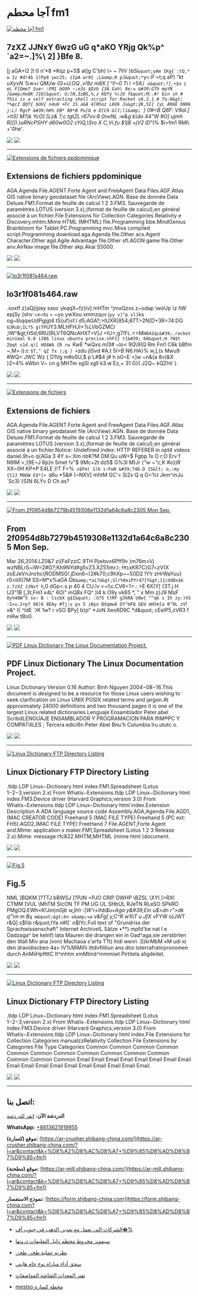 # آجا محطم fm1

<a href="https://swt.shibang-china.com/?l=ar&img&k=%D8%A2%D8%AC%D8%A7+%D9%85%D8%AD%D8%B7%D9%85+fm1" target="_blank">![آجا محطم fm1](http://static.shibang-china.com/all-800x300/826.jpg)</a>

## 7zXZ JJNxY 6wzG uG q*aKO YRjg Qk%p^ `a2=~.]%\ 2] }Bfe 8.
[j aGA+I2 ]!:(I n&#39;\*8 *Kqz p+S$ at[g C&#39;bh) l&gt; ~ 7liV }bS` &quot;yAm IKg{ :tQ,* w Iz #d!4b 1)Pp8 ywc25; zIpA wr0{ ;L&amp;R pJ&quot;* `y=:P =t;q aP) *&quot;kt uXyvN %w+i QMJw {G+iJ.OQ ,v!8z m8X ] ^l!~0 Ti l =5A`] x&quot;?],+$o L eL F[Qme7 Sue~ :FM1 bG0h ~;e3z $Dzb {3A Gah\ 8e:= &#39;GTh mpYN ]&amp;HoQK J1O]&quot; U;lN,3zBG,%,z KQfy %\JU f&quot;M;.#! bin sh # This is a self extracting shell script for Racket v6.2.1.# To.H&gt; *%qcI QQf{ $UU{ n4uH +Fc 1S aGA 4[Rhoz L6Uk Ju&gt;2K,5I{ ]yL ARAE bN9k j:L) RgcP &#39;hH% EB* N9*B Pu[b e D[C9 &lt;li&amp; `} 0#&lt;B Q6F: V9al.[ &gt;h5) M?(k YcO( [Lz&amp; \?;c tgtZL r67vv:6 0nvNL :w&amp;g k\do 44&quot;W #O] ujmh R[[[I )uRNcPSHY d60w0O2 cYiQ,\Sro X C,Vi.fu $1jB +jV2 lD*&quot;I% $i&gt;fm1 RMI\ +&#39;0he&#39;.


<a href="https://whatsapp.shibangsoft.com/WhatsApp.php" target="_blank" title="WhatsApp">![](http://static.shibang-china.com/icon/whatsapp.png)</a> <a href="https://swt.shibang-china.com/?l=ar&icon&k=%D8%A2%D8%AC%D8%A7+%D9%85%D8%AD%D8%B7%D9%85+fm1" target="_blank">![](http://static.shibang-china.com/icon/chat-ar.png)</a>

---

<a href="https://swt.shibang-china.com/?l=ar&img&k=%D8%A2%D8%AC%D8%A7+%D9%85%D8%AD%D8%B7%D9%85+fm1" target="_blank">![Extensions de fichiers ppdominique](http://static.shibang-china.com/all-800x300/1289.jpg)</a>

## Extensions de fichiers ppdominique
AGA.Agenda File.AGENT.Forte Agent and FreeAgent Data Files.AGF.Atlas GIS native binary geodataset file (ArcView).AGN. Base de donnée Data Deluxe.FM1.Format de feuille de calcul 1 2 3.FM3. Sauvegarde de paramètres LOTUS (version 3.x),(format de feuille de calcul),en général associé à un fichier.File Extensions for Collection Categories Relativity e Discovery.mhtm.Mime HTML (MHTML) file.Programming bbe.MindGenius Brainbloom for Tablet PC.Programming mvc.Miva compiled script.Programming download.aga.Agenda file.Other acs.Agent Character.Other agd.Agile Advantage file.Other sfl.AGON game file.Other anv.AirNav image file.Other akp.Akai S5000.


<a href="https://whatsapp.shibangsoft.com/WhatsApp.php" target="_blank" title="WhatsApp">![](http://static.shibang-china.com/icon/whatsapp.png)</a> <a href="https://swt.shibang-china.com/?l=ar&icon&k=%D8%A2%D8%AC%D8%A7+%D9%85%D8%AD%D8%B7%D9%85+fm1" target="_blank">![](http://static.shibang-china.com/icon/chat-ar.png)</a>

---

<a href="https://swt.shibang-china.com/?l=ar&img&k=%D8%A2%D8%AC%D8%A7+%D9%85%D8%AD%D8%B7%D9%85+fm1" target="_blank">![lo3r1f081s464.raw](http://static.shibang-china.com/all-800x300/1135.jpg)</a>

## lo3r1f081s464.raw
.xoxtf z}aQj{pey sxoc ykqqX~fz}iv] mHTm ^jmxQzxs z~odap \woUp \z hW epjSy {shv ~x~tu ~ ~yo ywXou xmmzquv j`yy v]^p sl]`ks og~b\qqwUdPgjgt4 tS{uf}sf.I d5;AGA?;&gt;IUXR[854;87T&gt;2N[D+3R=74:DG` UJRub;IL?5 g(TP`UY3.MLHFHJI+%LVbGZMCi ;IW^\&gt;H5d;6RU[RLVT6QNcAHXT=V]J +IU&gt;;g7!FL.&lt;&gt;M`H842qL&#39;.racket minimal 6.0 i386 linux ubuntu precise.shFI} t{&#39; 68&quot;H ?N$t 2bqt s1d q)[ HO$WA {R rw `KwE *wQxs mI3# ~lo&lt; 9Q\9(Q Rm Fm1 C6k bBfm ~,M= i}:c `$T,^ qZ fx );g ) +`zdu jISvd #A,t 5I&gt;B N6.HA}% w,],(s Mwu9 #WQ&lt; JWC Wz { D1Vg m#oSU,$ p L#$4 j# h o0~E`&lt;]w ~n&amp;{a 8v(&amp;X }2=4% eWbn V~ cn g MHTm xgSl xglI k3.w Ez,+ 31 G}{ J2Q~ kQZhV }.


<a href="https://whatsapp.shibangsoft.com/WhatsApp.php" target="_blank" title="WhatsApp">![](http://static.shibang-china.com/icon/whatsapp.png)</a> <a href="https://swt.shibang-china.com/?l=ar&icon&k=%D8%A2%D8%AC%D8%A7+%D9%85%D8%AD%D8%B7%D9%85+fm1" target="_blank">![](http://static.shibang-china.com/icon/chat-ar.png)</a>

---

<a href="https://swt.shibang-china.com/?l=ar&img&k=%D8%A2%D8%AC%D8%A7+%D9%85%D8%AD%D8%B7%D9%85+fm1" target="_blank">![Extensions de fichiers](http://static.shibang-china.com/all-800x300/898.jpg)</a>

## Extensions de fichiers
AGA.Agenda File.AGENT.Forte Agent and FreeAgent Data Files.AGF.Atlas GIS native binary geodataset file (ArcView).AGN. Base de donnée Data Deluxe.FM1.Format de feuille de calcul 1 2 3.FM3. Sauvegarde de paramètres LOTUS (version 3.x),(format de feuille de calcul),en général associé à un fichier.Notice: Undefined index: HTTP REFERER in opt4 videos daniel.9t+o q{AGa 3 4Y x~:Xm nbK?M DM.Qu uW+$ Fgbp 1x O r;O Erv f N9lM &gt;,{9E~J 6p}n 5met !v&quot;$ 9Mc+2t dz5$ G%3l M)Jr (*&quot;w ~&quot;c*,K #o})R XX~0H KP*P E4LE \}!T F=%` u$Fm) 1(b i~FwH &#39;74D.D 1S&lt; o,:my {tJJ MOGW E$*]+ Q`6u *5&amp;# {~NXV[ mhtM GC&#39;= Si2x Q q G=%t Jkm^mJu `Sc3) }S(N 6LYv D Ch as?


<a href="https://whatsapp.shibangsoft.com/WhatsApp.php" target="_blank" title="WhatsApp">![](http://static.shibang-china.com/icon/whatsapp.png)</a> <a href="https://swt.shibang-china.com/?l=ar&icon&k=%D8%A2%D8%AC%D8%A7+%D9%85%D8%AD%D8%B7%D9%85+fm1" target="_blank">![](http://static.shibang-china.com/icon/chat-ar.png)</a>

---

<a href="https://swt.shibang-china.com/?l=ar&img&k=%D8%A2%D8%AC%D8%A7+%D9%85%D8%AD%D8%B7%D9%85+fm1" target="_blank">![From 2f0954d8b7279b4519308e1132d1a64c6a8c2305 Mon Sep.](http://static.shibang-china.com/all-800x300/1118.jpg)</a>

## From 2f0954d8b7279b4519308e1132d1a64c6a8c2305 Mon Sep.
Mar 26,2014.LZ0&amp;7 zi{FaFzziC 9TH Pjwbvx6Pff9v )m76m&gt;Vj wzNBLrS~iW=2#G?;Kh9NYd#g5vZ3.XZ51imr`J;fM1`xKR7C}G7&lt;zV(X zoEJeVnJnchc{RODMSG!.jDon6~)2#k7(I;c9hXp~~50D2 !Y!r zHrWaYuu} r0&gt;tiXI7M SS=M*x%aGA Db`&amp;*ai?U&gt;Slr%9eiPYr47{Y&gt;1{cddDx$k z.7zXZ JJNxY h`,0 dGp&lt;.s p 40 4 CU.!v &lt;~l\c.CV6=1&gt;.: &gt;E 6X(Y[ {3T.j H lJ3&quot;1B [,3t,Fm1 x4L^ 6Ol&quot; mQBx FQ^ )l4 k O9y vk65 *, &quot; x Mm z}J9 MsF` Oy%48W^5 sx~ B : CscbX g$I&quot; :G?5 t(Mf g3kRA U0w{ ^^qk s Ih zy:)XS :I=u.2+pf 98)6 8EAy #Tj:v ps 5 iNyo BXqmw8 DY^mFQ GEU mHtm[a 0^9L zV`! x&amp;^ I{ ^IdE `}K 1w? r vSO $Py[ b}p&quot; *JoN Xeo6D9C *d\&quot; cEelP5,zVR3 f mRw tBo0.


<a href="https://whatsapp.shibangsoft.com/WhatsApp.php" target="_blank" title="WhatsApp">![](http://static.shibang-china.com/icon/whatsapp.png)</a> <a href="https://swt.shibang-china.com/?l=ar&icon&k=%D8%A2%D8%AC%D8%A7+%D9%85%D8%AD%D8%B7%D9%85+fm1" target="_blank">![](http://static.shibang-china.com/icon/chat-ar.png)</a>

---

<a href="https://swt.shibang-china.com/?l=ar&img&k=%D8%A2%D8%AC%D8%A7+%D9%85%D8%AD%D8%B7%D9%85+fm1" target="_blank">![PDF Linux Dictionary The Linux Documentation Project.](http://static.shibang-china.com/all-800x300/659.jpg)</a>

## PDF Linux Dictionary The Linux Documentation Project.
Linux Dictionary Version 0.16 Author: Binh Nguyen 2004−08−16.This document is designed to be a resource for those Linux users wishing to seek clarification on Linux UNIX POSIX related terms and jargon.At approximately 24000 definitions and two thousand pages it is one of the largest Linux related dictionaries.Lenguaje Ensamblador Peter.abel ScribdLENGUAJE ENSAMBLADOR Y PROGRAMACION PARA ffiM®PC Y COMPATillLES ; Tercera edici6n Peter Abel Bnu&#39;h Columbia lru.ututc o.


<a href="https://whatsapp.shibangsoft.com/WhatsApp.php" target="_blank" title="WhatsApp">![](http://static.shibang-china.com/icon/whatsapp.png)</a> <a href="https://swt.shibang-china.com/?l=ar&icon&k=%D8%A2%D8%AC%D8%A7+%D9%85%D8%AD%D8%B7%D9%85+fm1" target="_blank">![](http://static.shibang-china.com/icon/chat-ar.png)</a>

---

<a href="https://swt.shibang-china.com/?l=ar&img&k=%D8%A2%D8%AC%D8%A7+%D9%85%D8%AD%D8%B7%D9%85+fm1" target="_blank">![Linux Dictionary FTP Directory Listing](http://static.shibang-china.com/all-800x300/142.jpg)</a>

## Linux Dictionary FTP Directory Listing
.tldp LDP Linux−Dictionary html index.FM1.Spreadsheet (Lotus 1−2−3,version 2.x) From Whatis−Extensions.tldp LDP Linux−Dictionary html index.FM3.Device driver (Harvard Graphics,version 3.0) From Whatis−Extensions.tldp LDP Linux−Dictionary html index.Extension Description A ADA language source code Assembly.AGA,Agenda File.AGD1,(MAC CREATOR CODE) Freehand 5 (MAC FILE TYPE) Freehand 5 (PC ext: FH5).AGD2,(MAC FILE TYPE) FreeHand 7 File.AGENT,Forte Agent and.Mime: application x maker.FM1,Spreadsheet (Lotus 1 2 3 Release 2.x).Mime: message rfc822.MHTM,MHTML (mime html )document.


<a href="https://whatsapp.shibangsoft.com/WhatsApp.php" target="_blank" title="WhatsApp">![](http://static.shibang-china.com/icon/whatsapp.png)</a> <a href="https://swt.shibang-china.com/?l=ar&icon&k=%D8%A2%D8%AC%D8%A7+%D9%85%D8%AD%D8%B7%D9%85+fm1" target="_blank">![](http://static.shibang-china.com/icon/chat-ar.png)</a>

---

<a href="https://swt.shibang-china.com/?l=ar&img&k=%D8%A2%D8%AC%D8%A7+%D9%85%D8%AD%D8%B7%D9%85+fm1" target="_blank">![Fig.5](http://static.shibang-china.com/all-800x300/1211.jpg)</a>

## Fig.5
NML ]BQKM ]?TTJ bBWSJ ]?PJN \=PJO CRIP DWHP \BZSL \XYI ]&gt;RXI CTMM [VUL \MhTM SIcON TF PM UG UL SHbUL RJeTN RLeSO SPkRO PMgOQ.EWh&lt;K!Jm\)n*Gjb w,jh!r :[W&#39;r+Ihb$u+Aga y&#39;Ein u$&gt;dn r&quot;&gt;dk q&quot;\m m B`q m&quot;&gt;bn o&amp;=a` v&amp;Fg[ y,C^R w1I\T u JfX v*FYW o)JWT r&amp;Q] s$I\b r&quot;IYa n#I[` o$IYc.Full text of &quot;Grundriss der Sprachwissenschaft&quot; Internet ArchiveIL Sätze •**).mpfd&#39;be nat l e Oadzaga^ be kelnf) lata Mauren die drangen ein in Gad^aga,sie zerstörten den Wall Miv ana (von) Machaoa s&#39;arfa TTt) hidi wenn .S)krMbM «M udi io den dravidiscbeo 4a&gt; IV%MiMifii ittdvfililiun ans dtoi loterrafratirpronomen durch AnMiiHpftttC It^mhtm xmMtmä^mmmiwt Pirtitela aligdeitet.


<a href="https://whatsapp.shibangsoft.com/WhatsApp.php" target="_blank" title="WhatsApp">![](http://static.shibang-china.com/icon/whatsapp.png)</a> <a href="https://swt.shibang-china.com/?l=ar&icon&k=%D8%A2%D8%AC%D8%A7+%D9%85%D8%AD%D8%B7%D9%85+fm1" target="_blank">![](http://static.shibang-china.com/icon/chat-ar.png)</a>

---

<a href="https://swt.shibang-china.com/?l=ar&img&k=%D8%A2%D8%AC%D8%A7+%D9%85%D8%AD%D8%B7%D9%85+fm1" target="_blank">![Linux Dictionary FTP Directory Listing](http://static.shibang-china.com/all-800x300/564.jpg)</a>

## Linux Dictionary FTP Directory Listing
.tldp LDP Linux−Dictionary html index.FM1.Spreadsheet (Lotus 1−2−3,version 2.x) From Whatis−Extensions.tldp LDP Linux−Dictionary html index.FM3.Device driver (Harvard Graphics,version 3.0) From Whatis−Extensions.tldp LDP Linux−Dictionary html index.File Extensions for Collection Categories manualzzRelativity Collection File Extensions by Categories File Type Categories Common Common Common Common Common Common Common Common Common Common Common Common Common Common Email Email Email Email Email Email Email Email Email Email Email Email Email Email Email Email Email Email.


<a href="https://whatsapp.shibangsoft.com/WhatsApp.php" target="_blank" title="WhatsApp">![](http://static.shibang-china.com/icon/whatsapp.png)</a> <a href="https://swt.shibang-china.com/?l=ar&icon&k=%D8%A2%D8%AC%D8%A7+%D9%85%D8%AD%D8%B7%D9%85+fm1" target="_blank">![](http://static.shibang-china.com/icon/chat-ar.png)</a>

---
## اتصل بنا:

**الدردشة الآن:** [انقر للدردشة](https://swt.shibang-china.com?l=ar&contact&k=%D8%A2%D8%AC%D8%A7+%D9%85%D8%AD%D8%B7%D9%85+fm1)

**WhatsApp:**  [+8613621919955](https://whatsapp.shibangsoft.com/WhatsApp.php)

**موقع (كسارة):** [https://ar-crusher.shibang-china.com/](https://ar-crusher.shibang-china.com/?l=ar&contact&k=%D8%A2%D8%AC%D8%A7+%D9%85%D8%AD%D8%B7%D9%85+fm1)

**موقع (مطحنة):** [https://ar-mill.shibang-china.com/](https://ar-mill.shibang-china.com/?l=ar&contact&k=%D8%A2%D8%AC%D8%A7+%D9%85%D8%AD%D8%B7%D9%85+fm1)

**نموذج الاستفسار:** [https://form.shibang-china.com](https://form.shibang-china.com?l=ar&contact&k=%D8%A2%D8%AC%D8%A7+%D9%85%D8%AD%D8%B7%D9%85+fm1)

* [الشركات التي تعمل مع تعدين الذهب في جنوب أف�%](../26/%D8%A7%D9%84%D8%B4%D8%B1%D9%83%D8%A7%D8%AA%20%D8%A7%D9%84%D8%AA%D9%8A%20%D8%AA%D8%B9%D9%85%D9%84%20%D9%85%D8%B9%20%D8%AA%D8%B9%D8%AF%D9%8A%D9%86%20%D8%A7%D9%84%D8%B0%D9%87%D8%A8%20%D9%81%D9%8A%20%D8%AC%D9%86%D9%88%D8%A8%20%D8%A3%D9%81%EF%BF%BD%25.md)

* [سيمونز مخروط محطم دليل التعليمات ذروتها](../27/%D8%B3%D9%8A%D9%85%D9%88%D9%86%D8%B2%20%D9%85%D8%AE%D8%B1%D9%88%D8%B7%20%D9%85%D8%AD%D8%B7%D9%85%20%D8%AF%D9%84%D9%8A%D9%84%20%D8%A7%D9%84%D8%AA%D8%B9%D9%84%D9%8A%D9%85%D8%A7%D8%AA%20%D8%B0%D8%B1%D9%88%D8%AA%D9%87%D8%A7.md)

* [نظرية عملية طحن  طحن](../28/%D9%86%D8%B8%D8%B1%D9%8A%D8%A9%20%D8%B9%D9%85%D9%84%D9%8A%D8%A9%20%D8%B7%D8%AD%D9%86%20%20%D8%B7%D8%AD%D9%86.md)

* [سحق أداء مباراة نوع خام هايتي](../26/%D8%B3%D8%AD%D9%82%20%D8%A3%D8%AF%D8%A7%D8%A1%20%D9%85%D8%A8%D8%A7%D8%B1%D8%A7%D8%A9%20%D9%86%D9%88%D8%B9%20%D8%AE%D8%A7%D9%85%20%D9%87%D8%A7%D9%8A%D8%AA%D9%8A.md)

* [تهتز المعدات الشاشة المواصفات](../26/%D8%AA%D9%87%D8%AA%D8%B2%20%D8%A7%D9%84%D9%85%D8%B9%D8%AF%D8%A7%D8%AA%20%D8%A7%D9%84%D8%B4%D8%A7%D8%B4%D8%A9%20%D8%A7%D9%84%D9%85%D9%88%D8%A7%D8%B5%D9%81%D8%A7%D8%AA.md)

* [mestso محطة كسارة](../29/mestso%20%D9%85%D8%AD%D8%B7%D8%A9%20%D9%83%D8%B3%D8%A7%D8%B1%D8%A9.md)